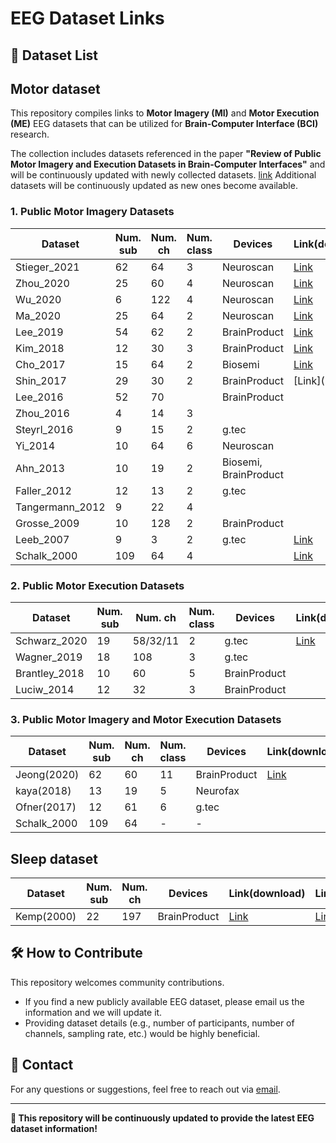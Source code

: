 # EEG Dataset Links

## 📂 Dataset List

## **Motor dataset**
This repository compiles links to **Motor Imagery (MI)** and **Motor Execution (ME)** EEG datasets that can be utilized for **Brain-Computer Interface (BCI)** research.

The collection includes datasets referenced in the paper **"Review of Public Motor Imagery and Execution Datasets in Brain-Computer Interfaces"** and will be continuously updated with newly collected datasets.
[link](https://doi.org/10.3389/fnhum.2023.1134869)
Additional datasets will be continuously updated as new ones become available.

### 1. Public Motor Imagery Datasets

| Dataset | Num. sub | Num. ch | Num. class | Devices | Link(download) | Link(ref) |
|----------|------|------|------|------|------|------|
| Stieger_2021 | 62 | 64 |  3 | Neuroscan |[Link](https://doi.org/10.1038/s41597-021-00883-1) | [Link](https://doi.org/10.1038/s41597-021-00883-1)
| Zhou_2020 | 25 | 60 | 4 | Neuroscan | [Link](https://dx.doi.org/10.21227/f1c7-7x89) | [Link](https://dx.doi.org/10.21227/f1c7-7x89)
| Wu_2020 | 6 | 122 | 4 | Neuroscan | [Link](https://dx.doi.org/10.21227/j7rq-2p11) | [Link](https://dx.doi.org/10.21227/j7rq-2p11) 
| Ma_2020 | 25 | 64 | 2 | Neuroscan | [Link](https://doi.org/10.6084/m9.figshare.12278444) |[Link](https://doi.org/10.1038/s41597-020-0535-2)
| Lee_2019 | 54 | 62 | 2 | BrainProduct | [Link](https://doi.org/10.5524/100542) |[Link](https://doi.org/10.1093/gigascience/giz002)
| Kim_2018 | 12 | 30 | 3 | BrainProduct | [Link](https://github.com/DeepBCI/Deep-BCI/tree/master/4_Zero-Training_BCI/MI_Analysis_based_on_ML) |[Link](https://doi.org/10.1109/TNSRE.2016.2597854)
| Cho_2017 | 15 | 64 | 2 | Biosemi | [Link](10.5524/100295.) |[Link](https://doi.org/10.1093/gigascience/gix034)
| Shin_2017 | 29 | 30 | 2 | BrainProduct | [Link]( |[Link](https://doi.org/10.1109/TNSRE.2016.2628057)
| Lee_2016 | 52 | 70 |  | BrainProduct |  | [Link](https://doi.org/10.1109/SMC.2016.7844513)
| Zhou_2016 | 4 | 14 | 3 |  |  |[Link](https://doi.org/10.1371/journal.pone.0162657)
| Steyrl_2016 | 9 | 15 | 2 | g.tec |  |[Link](https://doi.org/10.1515/bmt-2014-0117)
| Yi_2014 | 10 | 64 | 6 | Neuroscan |  |[Link](https://doi.org/10.1371/journal.pone.0114853)
| Ahn_2013 | 10 | 19 | 2 | Biosemi, BrainProduct |  |[Link](https://doi.org/10.3389/fnhum.2013.00848)
| Faller_2012 | 12 | 13 | 2 | g.tec |  |[Link](https://doi.org/10.1109/TNSRE.2012.2189584)
| Tangermann_2012 | 9 | 22 | 4 |  |  | [Link](https://doi.org/10.3389/fnins.2012.00055)
| Grosse_2009 | 10 | 128 | 2 | BrainProduct |  | [Link](https://doi.org/10.1109/TBME.2008.2009768)
| Leeb_2007 | 9 | 3 | 2 | g.tec | [Link](https://www.bbci.de/competition/iv/#datasets) | [Link](https://doi.org/10.1109/TNSRE.2007.906956)
| Schalk_2000 | 109 | 64 | 4 |  | [Link](https://physionet.org/content/eegmmidb/1.0.0/) | [Link](https://doi.org/10.1161/01.cir.101.23.e215)


### 2. Public Motor Execution Datasets
| Dataset | Num. sub | Num. ch | Num. class | Devices | Link(download) | Link(ref) |
|----------|------|------|------|------|------|------|
| Schwarz_2020 | 19 | 58/32/11 | 2 | g.tec | [Link](http://bnci-horizon-2020.eu/database/data-sets)| [Link](https://doi.org/10.3389/fnins.2020.00849)
| Wagner_2019 | 18 | 108 | 3 | g.tec  |  |
| Brantley_2018 | 10 | 60 | 5 | BrainProduct |  |
| Luciw_2014 | 12 | 32 | 3 | BrainProduct |  |


### 3. Public Motor Imagery and Motor Execution Datasets

| Dataset | Num. sub | Num. ch | Num. class | Devices | Link(download) | Link(ref) |
|----------|------|------|------|------|------|------|
| Jeong(2020) | 62 | 60 | 11 | BrainProduct | [Link](https://doi.org/10.5524/100788)| [Link](https://doi.org/10.1093/gigascience/giaa098)
| kaya(2018) | 13 | 19 | 5 | Neurofax |  |
| Ofner(2017) | 12 | 61 | 6 | g.tec |  |
| Schalk_2000 | 109 | 64 | - | - |  |


## **Sleep dataset**
| Dataset | Num. sub | Num. ch  | Devices | Link(download) | Link(ref) |
|----------|------|------|------------|------|------|
| Kemp(2000) | 22 | 197 | BrainProduct | [Link](https://doi.org/10.13026/C2X676)| [Link](https://ieeexplore.ieee.org/document/867928/)

## 🛠 How to Contribute
This repository welcomes community contributions.
- If you find a new publicly available EEG dataset, please email us the information and we will update it.
- Providing dataset details (e.g., number of participants, number of channels, sampling rate, etc.) would be highly beneficial.

## 📧 Contact
For any questions or suggestions, feel free to reach out via [email](mailto:danigwon@gmail.com).

---
**🚀 This repository will be continuously updated to provide the latest EEG dataset information!**
